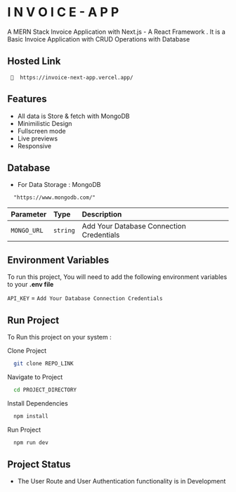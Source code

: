 
# I N V O I C E - A P P 

A MERN Stack Invoice Application with Next.js - A React Framework .
It is a Basic Invoice Application with CRUD Operations with Database 



## Hosted Link

     🔗  https://invoice-next-app.vercel.app/


## Features

- All data is Store & fetch with MongoDB
- Minimilistic Design
- Fullscreen mode
- Live previews
- Responsive



## Database

- For Data Storage : MongoDB

```http
  "https://www.mongodb.com/"
```

| Parameter | Type     | Description                |
| :-------- | :------- | :------------------------- |
| `MONGO_URL` | `string` | Add Your Database Connection Credentials |


## Environment Variables

To run this project, You will need to add the following environment variables to your **.env file**

`API_KEY` = `Add Your Database Connection Credentials` 



## Run Project

To Run this project on your system :

Clone Project

```bash
  git clone REPO_LINK
```

Navigate to Project

```bash
  cd PROJECT_DIRECTORY
```

Install Dependencies

```bash
  npm install
```

Run Project

```bash
  npm run dev
```

## Project Status
- The User Route and User Authentication functionality is in Development
